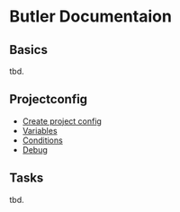# Butler Documentaion

## Basics

tbd.
<!-- - Setup -->
<!-- - Getting started -->
<!-- - CLI commands -->


## Projectconfig

<!-- - Usage of project configs -->
- [Create project config](project-config/create-config.md)
- [Variables](project-config/variables.md)
- [Conditions](project-config/conditions.md)
- [Debug](project-config/debug.md)

## Tasks

tbd.
